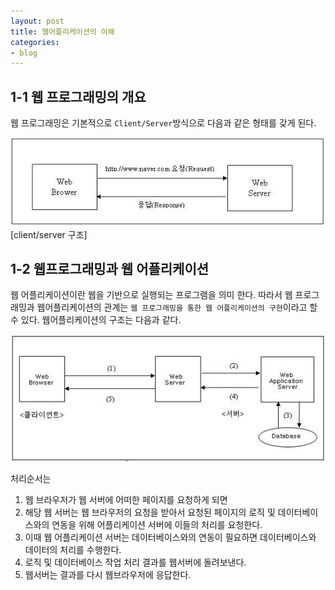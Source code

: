 ```yaml
---
layout: post
title: 웹어플리케이션의 이해
categories:
- blog
---
```


## 1-1 웹 프로그래밍의 개요
웹 프로그래밍은 기본적으로 `Client/Server`방식으로 다음과 같은 형태를 갖게 된다. 

![c/s구조](../pic/webapplication/cs_structure.jpg)
[client/server 구조]

## 1-2 웹프로그래밍과 웹 어플리케이션

웹 어플리케이션이란 웹을 기반으로 실행되는 프로그램을 의미 한다. 따라서 웹 프로그래밍과 웹어플리케이션의 관계는 `웹 프로그래밍을 통한 웹 어플리케이션의 구현`이라고 할 수 있다. 웹어플리케이션의 구조는 다음과 같다.

![webapplication](../pic/webapplication/webapplication_structure.jpg)

처리순서는 

1. 웹 브라우저가 웹 서버에 어떠한 페이지를 요청하게 되면
2. 해당 웹 서버는 웹 브라우저의 요청을 받아서 요청된 페이지의 로직 및 데이터베이스와의 연동을 위해 어플리케이션 서버에 이들의 처리를 요청한다.
3. 이때 웹 어플리케이션 서버는 데이터베이스와의 연동이 필요하면 데이터베이스와 데이터의 처리를 수행한다.
4. 로직 및 데이터베이스 작업 처리 결과를 웹서버에 돌려보낸다.
5. 웹서버는 결과를 다시 웹브라우저에 응답한다.

